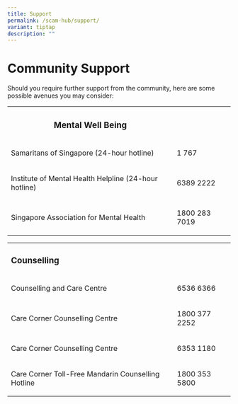 ```yaml
---
title: Support
permalink: /scam-hub/support/
variant: tiptap
description: ""
---
```

<h1>Community Support</h1><p>Should you require further support from the community, here are some possible avenues you may consider:</p><table><tbody><tr><th rowspan="1" colspan="1"><h3><strong>Mental Well Being</strong></h3></th><th rowspan="1" colspan="1"><p></p></th></tr><tr><td rowspan="1" colspan="1"><p>Samaritans of Singapore (24-hour hotline)</p></td><td rowspan="1" colspan="1"><p>1 767</p></td></tr><tr><td rowspan="1" colspan="1"><p>Institute of Mental Health Helpline (24-hour hotline)</p></td><td rowspan="1" colspan="1"><p>6389 2222</p></td></tr><tr><td rowspan="1" colspan="1"><p>Singapore Association for Mental Health</p></td><td rowspan="1" colspan="1"><p>1800 283 7019</p></td></tr></tbody></table><p></p><table><tbody><tr><td rowspan="1" colspan="1"><h3><strong>Counselling</strong></h3></td><td rowspan="1" colspan="1"><p></p></td></tr><tr><td rowspan="1" colspan="1"><p>Counselling and Care Centre</p></td><td rowspan="1" colspan="1"><p>6536 6366</p></td></tr><tr><td rowspan="1" colspan="1"><p>Care Corner Counselling Centre</p></td><td rowspan="1" colspan="1"><p>1800 377 2252</p></td></tr><tr><td rowspan="1" colspan="1"><p>Care Corner Counselling Centre</p></td><td rowspan="1" colspan="1"><p>6353 1180</p></td></tr><tr><td rowspan="1" colspan="1"><p>Care Corner Toll-Free Mandarin Counselling Hotline</p></td><td rowspan="1" colspan="1"><p>1800 353 5800</p></td></tr></tbody></table><p></p>